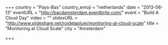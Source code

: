 +++
country = "Pays-Bas"
country_emoji = "netherlands"
date = "2013-06-13"
eventURL = "http://bacdamsterdam.eventbrite.com/"
event = "Build A Cloud Day"
video = ""
slidesURL = "http://www.slideshare.net/roidelapluie/monitoring-at-cloud-scale"
title = "Monitoring at Cloud Scale"
city = "Amsterdam"

+++

